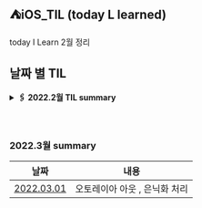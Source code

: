 ## ⛺️iOS_TIL (today L learned)
 
 today I Learn 2월 정리 
 
 ## 날짜 별 TIL

<details>
<summary><b>🖇 2022.2월 TIL summary <b/></summary>
<div markdown="1">
 &nbsp;

 - [02.07 try - cath ,고차 함수](https://github.com/Roy-wonji/ios-yagom-academy/blob/main/TIL/2%EC%9B%94/2022.02.07.md)
- [02.08 git 명령어 , git pull request](https://github.com/Roy-wonji/ios-yagom-academy/blob/main/TIL/2%EC%9B%94/2022.02.08%20.md)
- [02.10 컴퓨터 구조 , 하드 코딩, 튜플](https://github.com/Roy-wonji/ios-yagom-academy/blob/main/TIL/2%EC%9B%94/2022.02.10.md)
- [02.11 optional,compactMap](https://github.com/Roy-wonji/ios-yagom-academy/blob/main/TIL/2%EC%9B%94/2022.02.10.md)
- [02.14 optional2, struct, class, 반복문 , switch 문](https://github.com/Roy-wonji/ios-yagom-academy/blob/main/TIL/2%EC%9B%94/2022.02.14.md)
- [02.15 객체지향 프로그래밍, 매직 넘버, struct와 class 차이, conation을 쓰는 이유 , switch 에 self를 쓰는 이유, 재귀함수](https://github.com/Roy-wonji/ios-yagom-academy/blob/main/TIL/2%EC%9B%94/2022.02.15.md)
- [02.17 HIG, 열거형 및  구조체 차이랑, bar, view](https://github.com/Roy-wonji/ios-yagom-academy/blob/main/TIL/2%EC%9B%94/2022.02.17.md)
- [02.18 MVC 패턴 및 클로져](https://github.com/Roy-wonji/ios-yagom-academy/blob/main/TIL/2%EC%9B%94/2022.02.18.md)
- [02.21 Result, 초기화, 접근제어](https://github.com/Roy-wonji/ios-yagom-academy/blob/main/TIL/2%EC%9B%94/2022.02.21.md)
- [02.22 에러처리 , 프로토콜 , 오픈소스의 라이센스](https://github.com/Roy-wonji/ios-yagom-academy/blob/main/TIL/2%EC%9B%94/2022.02.22.md)
- [02.24 Notification Center , UiButton, Kvo](https://github.com/Roy-wonji/ios-yagom-academy/blob/main/TIL/2월/2022.02.24.md) 
- [02.25 kvo, Uilabel](https://github.com/Roy-wonji/ios-yagom-academy/blob/main/TIL/2%EC%9B%94/2022.02.25.md)
- [02.28 Uialert, 싱글톤 , CustomStringConvertible](https://github.com/Roy-wonji/ios-yagom-academy/blob/main/TIL/2%EC%9B%94/2022.02.28.md)
 &nbsp;   
</div>
</details>
</br>

</br>

### 2022.3월 summary
|날짜|내용|
|:-----:|:------:|
|[2022.03.01](https://github.com/Roy-wonji/ios-yagom-academy/blob/main/TIL/3%EC%9B%94/2022.03.01.md)| 오토레이아 아웃 , 은닉화 처리 |
